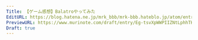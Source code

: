 ```yaml
---
Title: 【ゲーム感想】Balatroやってみた
EditURL: https://blog.hatena.ne.jp/mrk_bbb/mrk-bbb.hateblo.jp/atom/entry/6802888565212010874
PreviewURL: https://www.murinote.com/draft/entry/Eg-tsvXpWWPIIZNtLphhTHb57_Y
Draft: true
---
```


